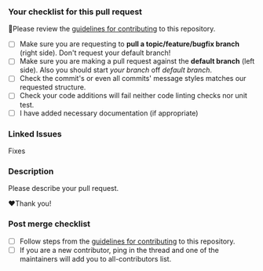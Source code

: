 ### Your checklist for this pull request

🚨Please review the [guidelines for contributing](https://github.com/Monday-Morning/project-pegasus/blob/main/CONTRIBUTING.md) to this repository.

- [ ] Make sure you are requesting to **pull a topic/feature/bugfix branch** (right side). Don't request your default branch!
- [ ] Make sure you are making a pull request against the **default branch** (left side). Also you should start _your branch_ off _default branch_.
- [ ] Check the commit's or even all commits' message styles matches our requested structure.
- [ ] Check your code additions will fail neither code linting checks nor unit test.
- [ ] I have added necessary documentation (if appropriate)

### Linked Issues

Fixes

### Description

Please describe your pull request.

❤️Thank you!

### Post merge checklist

- [ ] Follow steps from the [guidelines for contributing](https://github.com/Monday-Morning/project-pegasus/blob/main/CONTRIBUTING.md) to this repository.
- [ ] If you are a new contributor, ping in the thread and one of the maintainers will add you to all-contributors list.

